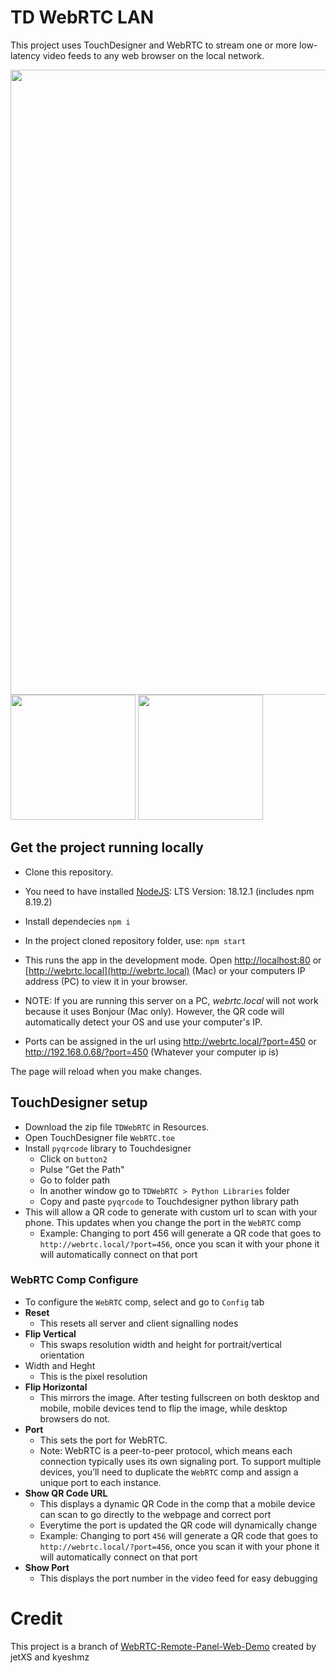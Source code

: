 # TD WebRTC LAN

This project uses TouchDesigner and WebRTC to stream one or more low-latency video feeds to any web browser on the local network.

<p float="left">
  <img src="https://github.com/user-attachments/assets/30bf3ef1-13bf-4677-89e0-0c171da294eb" width="1000" />

  
  <img src="https://github.com/user-attachments/assets/8ad108e8-0219-4383-b212-a4daf1ac10ce" width="200" />
  <img src="https://github.com/user-attachments/assets/0676a4bc-8d61-4118-ab31-9f56f45048a9" width="200" />
</p>

## Get the project running locally

- Clone this repository.

- You need to have installed [NodeJS](https://nodejs.org/en/): LTS Version: 18.12.1 (includes npm 8.19.2)

- Install dependecies `npm i`

- In the project cloned repository folder, use:
`npm start`

- This runs the app in the development mode.
Open [http://localhost:80](http://localhost:80) or [http://webrtc.local](http://webrtc.local) (Mac) or your computers IP address (PC) to view it in your browser.

- NOTE: If you are running this server on a PC, *webrtc.local* will not work because it uses Bonjour (Mac only). However, the QR code will automatically detect your OS and use your computer's IP. 

- Ports can be assigned in the url using http://webrtc.local/?port=450 or http://192.168.0.68/?port=450 (Whatever your computer ip is)

The page will reload when you make changes.


## TouchDesigner setup

- Download the zip file `TDWebRTC` in Resources.
- Open TouchDesigner file `WebRTC.toe`
- Install `pyqrcode` library to Touchdesigner
  - Click on `button2`
  - Pulse "Get the Path"
  - Go to folder path
  - In another window go to `TDWebRTC > Python Libraries` folder
  - Copy and paste `pyqrcode` to Touchdesigner python library path
- This will allow a QR code to generate with custom url to scan with your phone. This updates when you change the port in the `WebRTC` comp
  - Example: Changing to port 456 will generate a QR code that goes to `http://webrtc.local/?port=456`, once you scan it with your phone it will automatically connect on that port

### WebRTC Comp Configure
- To configure the `WebRTC` comp, select and go to `Config` tab
- **Reset**
  - This resets all server and client signalling nodes
- **Flip Vertical** 
  - This swaps resolution width and height for portrait/vertical orientation
- Width and Heght
  - This is the pixel resolution
- **Flip Horizontal**
  - This mirrors the image. After testing fullscreen on both desktop and mobile, mobile devices tend to flip the image, while desktop browsers do not.
- **Port**
  - This sets the port for WebRTC. 
  - Note: WebRTC is a peer-to-peer protocol, which means each connection typically uses its own signaling port. To support multiple devices, you’ll need to duplicate the `WebRTC` comp and assign a unique port to each instance.
- **Show QR Code URL**
  - This displays a dynamic QR Code in the comp that a mobile device can scan to go directly to the webpage and correct port
  - Everytime the port is updated the QR code will dynamically change 
  - Example: Changing to port `456` will generate a QR code that goes to `http://webrtc.local/?port=456`, once you scan it with your phone it will automatically connect on that port
- **Show Port**
  - This displays the port number in the video feed for easy debugging

# Credit

This project is a branch of [WebRTC-Remote-Panel-Web-Demo](https://github.com/TouchDesigner/WebRTC-Remote-Panel-Web-Demo) created by jetXS and kyeshmz
